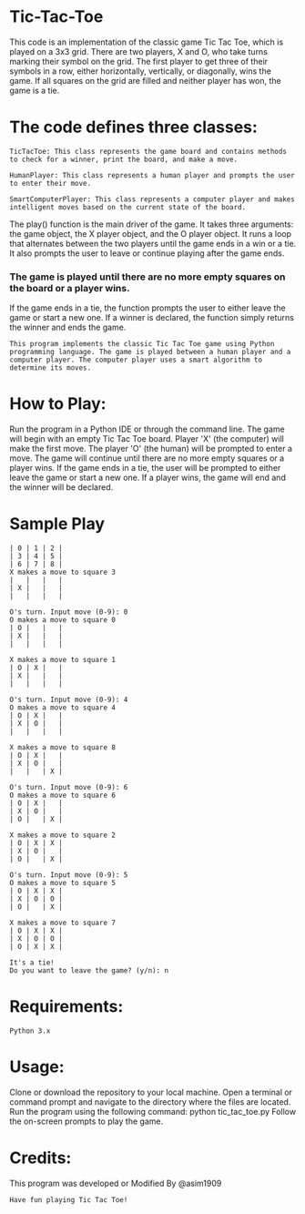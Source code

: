 # Tic-Tac-Toe


This code is an implementation of the classic game Tic Tac Toe, which is played on a 3x3 grid. There are two players, X and O, who take turns marking their symbol on the grid. The first player to get three of their symbols in a row, either horizontally, vertically, or diagonally, wins the game. If all squares on the grid are filled and neither player has won, the game is a tie.

# The code defines three classes:

```
TicTacToe: This class represents the game board and contains methods to check for a winner, print the board, and make a move.
```
```
HumanPlayer: This class represents a human player and prompts the user to enter their move.
```
```
SmartComputerPlayer: This class represents a computer player and makes intelligent moves based on the current state of the board.
```
The play() function is the main driver of the game. It takes three arguments: the game object, the X player object, and the O player object. It runs a loop that alternates between the two players until the game ends in a win or a tie. It also prompts the user to leave or continue playing after the game ends.

### The game is played until there are no more empty squares on the board or a player wins.

If the game ends in a tie, the function prompts the user to either leave the game or start a new one. If a winner is declared, the function simply returns the winner and ends the game.

```
This program implements the classic Tic Tac Toe game using Python programming language. The game is played between a human player and a computer player. The computer player uses a smart algorithm to determine its moves.
```
# How to Play:

Run the program in a Python IDE or through the command line.
The game will begin with an empty Tic Tac Toe board.
Player 'X' (the computer) will make the first move.
The player 'O' (the human) will be prompted to enter a move.
The game will continue until there are no more empty squares or a player wins.
If the game ends in a tie, the user will be prompted to either leave the game or start a new one.
If a player wins, the game will end and the winner will be declared.

# Sample Play
```
| 0 | 1 | 2 |
| 3 | 4 | 5 |
| 6 | 7 | 8 |
X makes a move to square 3
|   |   |   |
| X |   |   |
|   |   |   |

O's turn. Input move (0-9): 0
O makes a move to square 0
| O |   |   |
| X |   |   |
|   |   |   |

X makes a move to square 1
| O | X |   |
| X |   |   |
|   |   |   |

O's turn. Input move (0-9): 4
O makes a move to square 4
| O | X |   |
| X | O |   |
|   |   |   |

X makes a move to square 8
| O | X |   |
| X | O |   |
|   |   | X |

O's turn. Input move (0-9): 6
O makes a move to square 6
| O | X |   |
| X | O |   |
| O |   | X |

X makes a move to square 2
| O | X | X |
| X | O |   |
| O |   | X |

O's turn. Input move (0-9): 5
O makes a move to square 5
| O | X | X |
| X | O | O |
| O |   | X |

X makes a move to square 7
| O | X | X |
| X | O | O |
| O | X | X |

It's a tie!
Do you want to leave the game? (y/n): n
```

# Requirements:
```
Python 3.x
```
# Usage:

Clone or download the repository to your local machine.
Open a terminal or command prompt and navigate to the directory where the files are located.
Run the program using the following command: python tic_tac_toe.py
Follow the on-screen prompts to play the game.

# Credits:
This program was developed or Modified By @asim1909

```
Have fun playing Tic Tac Toe!
```
